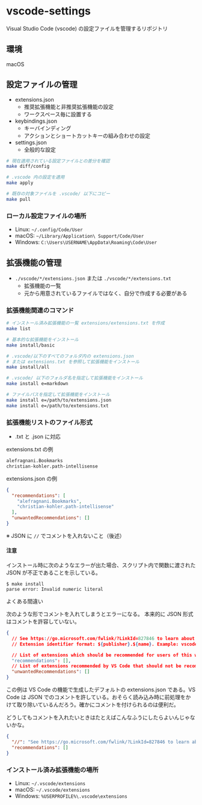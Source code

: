 # vscode-settings

Visual Studio Code (vscode) の設定ファイルを管理するリポジトリ

## 環境

macOS

## 設定ファイルの管理

- extensions.json
  - 推奨拡張機能と非推奨拡張機能の設定
  - ワークスペース毎に設置する
- keybindings.json
  - キーバインディング
  - アクションとショートカットキーの組み合わせの設定
- settings.json
  - 全般的な設定

```sh
# 現在適用されている設定ファイルとの差分を確認
make diff/config

# .vscode 内の設定を適用
make apply

# 既存の対象ファイルを .vscode/ 以下にコピー
make pull
```

### ローカル設定ファイルの場所

- Linux: `~/.config/Code/User`
- macOS: `~/Library/Application\ Support/Code/User`
- Windows: `C:\Users\USERNAME\AppData\Roaming\Code\User`

## 拡張機能の管理

- `./vscode/*/extensions.json` または `./vscode/*/extensions.txt`
  - 拡張機能の一覧
  - 元から用意されているファイルではなく、自分で作成する必要がある

### 拡張機能関連のコマンド

```sh
# インストール済み拡張機能の一覧 extensions/extensions.txt を作成
make list

# 基本的な拡張機能をインストール
make install/basic

# .vscode/以下のすべてのフォルダ内の extensions.json
# または extensions.txt を参照して拡張機能をインストール
make install/all

# .vscode/ 以下のフォルダ名を指定して拡張機能をインストール
make install e=markdown

# ファイルパスを指定して拡張機能をインストール
make install e=/path/to/extensions.json
make install e=/path/to/extensions.txt
```

### 拡張機能リストのファイル形式

- .txt と .json に対応

extensions.txt の例

```txt
alefragnani.Bookmarks
christian-kohler.path-intellisense
```

extensions.json の例

```json
{
  "recommendations": [
    "alefragnani.Bookmarks",
    "christian-kohler.path-intellisense"
  ],
  "unwantedRecommendations": []
}
```

※ JSON に `//` でコメントを入れないこと（後述）

#### 注意

インストール時に次のようなエラーが出た場合、スクリプト内で関数に渡された JSON が不正であることを示している。

```console
$ make install
parse error: Invalid numeric literal
```

よくある間違い

次のような形でコメントを入れてしまうとエラーになる。
本来的に JSON 形式はコメントを許容していない。

```json
{
  // See https://go.microsoft.com/fwlink/?LinkId=827846 to learn about workspace recommendations.
  // Extension identifier format: ${publisher}.${name}. Example: vscode.csharp

  // List of extensions which should be recommended for users of this workspace.
  "recommendations": [],
  // List of extensions recommended by VS Code that should not be recommended for users of this workspace.
  "unwantedRecommendations": []
}
```

この例は VS Code の機能で生成したデフォルトの extensions.json である。VS Code は JSON でのコメントを許している。おそらく読み込み時に前処理をかけて取り除いているんだろう。確かにコメントを付けられるのは便利だ。

どうしてもコメントを入れたいときはたとえばこんなふうにしたらよいんじゃないかな。

```json
{
  "//": "See https://go.microsoft.com/fwlink/?LinkId=827846 to learn about workspace recommendations.",
  "recommendations": []
}
```

### インストール済み拡張機能の場所

- Linux: `~/.vscode/extensions`
- macOS: `~/.vscode/extensions`
- Windows: `%USERPROFILE%\.vscode\extensions`
